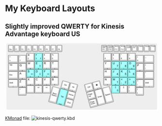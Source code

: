 # My Keyboard Layouts

## Slightly improved QWERTY for Kinesis Advantage keyboard US

![keyboard image](kinesis-qwerty.png)

[KMonad](https://github.com/kmonad/kmonad) file:  ![kinesis-qwerty.kbd](kinesis-qwerty.kbd)


